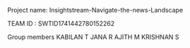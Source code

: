 Project name: Insightstream-Navigate-the-news-Landscape

TEAM ID : SWTID1741442780152262

Group members
KABILAN T
JANA R
AJITH M
KRISHNAN S
